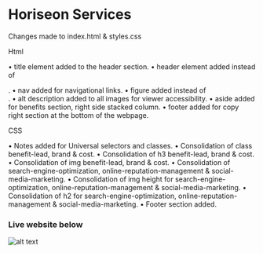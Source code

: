 # Horiseon Services
Changes made to index.html & styles.css

Html

•	title element added to the header section.
•	header element added instead of <div>.
•	nav added for navigational links.
•	figure added instead of <div>.
•	alt description added to all images for viewer accessibility.
•	aside added for benefits section, right side stacked column.
•	footer added for copy right section at the bottom of the webpage.

CSS

•	Notes added for Universal selectors and classes.
•	Consolidation of class benefit-lead, brand & cost.
•	Consolidation of h3 benefit-lead, brand & cost.
•	Consolidation of img benefit-lead, brand & cost.
•	Consolidation of search-engine-optimization, online-reputation-management & social-media-marketing.
•	Consolidation of img height for search-engine-optimization, online-reputation-management & social-media-marketing.
•	Consolidation of h2 for search-engine-optimization, online-reputation-management & social-media-marketing.
•	Footer section added.
### Live website below
![alt text](./assets/images/live-website.jpg)
